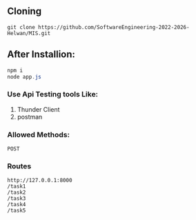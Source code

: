## Cloning

```
git clone https://github.com/SoftwareEngineering-2022-2026-Helwan/MIS.git
```

## After Installion:

```powershell
npm i
node app.js
```

### Use Api Testing tools Like:

1. Thunder Client
2. postman

### Allowed Methods:

```
POST
```

### Routes

```
http://127.0.0.1:8000
/task1
/task2
/task3
/task4
/task5
```
